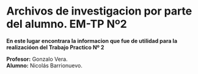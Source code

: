 # Archivos de investigacion por parte del alumno. EM-TP Nº2

**En este lugar encontrara la informacion que fue de utilidad para la realizacióon del Trabajo Practico Nº 2**

**Profesor:** Gonzalo Vera.  
**Alumno:** Nicolás Barrionuevo.
